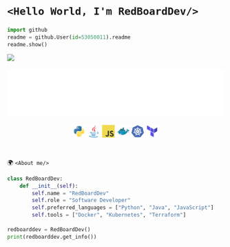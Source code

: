 <p align="center">
<!--   <img src="https://komarev.com/ghpvc/?username=RedBoardDev&color=2347cc&style=flat-square&label=views" alt="Profile views"> -->
<!--   <img src="https://img.shields.io/static/v1?label=commits&message=13316&color=2347cc&style=flat-square" alt="Commits">

<img src="https://img.shields.io/github/commit-activity/w/RedBoardDev?label=commits&color=2347cc&style=flat-square" alt="Commits">
<img src="https://img.shields.io/static/v1?label=streak&message=82&color=2347cc&style=flat-square" alt="Streak">
<!--   <a href="https://wakatime.com/@175665bc-a6a0-4303-80ac-5a323cfb3ab4"><img src="https://wakatime.com/badge/user/175665bc-a6a0-4303-80ac-5a323cfb3ab4.svg?style=flat-square" alt="Wakatime"></a> -->
</p>



# `<Hello World, I'm RedBoardDev/>`

```python
import github
readme = github.User(id=53050011).readme
readme.show()
```
<img src="https://raw.githubusercontent.com/amandewatnitrr/amandewatnitrr/main/header_.png">

<p align="center">
  <img src="https://raw.githubusercontent.com/RedBoardDev/RedBoardDev/d11da97da94e4972321232e9df04cbd47e208c7e/github-metrics.svg">
    <br/>
    <br/>
  <img height="30" src="https://raw.githubusercontent.com/devicons/devicon/master/icons/python/python-original.svg">
  <img height="30" src="https://raw.githubusercontent.com/devicons/devicon/master/icons/java/java-original.svg">
  <img height="30" src="https://raw.githubusercontent.com/devicons/devicon/master/icons/javascript/javascript-original.svg">
  <img height="30" src="https://raw.githubusercontent.com/devicons/devicon/master/icons/docker/docker-original.svg">
  <img height="30" src="https://raw.githubusercontent.com/devicons/devicon/master/icons/kubernetes/kubernetes-plain.svg">
  <img height="30" src="https://raw.githubusercontent.com/devicons/devicon/master/icons/terraform/terraform-original.svg">
</p>
<br/>

🌍 `<About me/>`
```python
class RedBoardDev:
    def __init__(self):
        self.name = "RedBoardDev"
        self.role = "Software Developer"
        self.preferred_languages = ["Python", "Java", "JavaScript"]
        self.tools = ["Docker", "Kubernetes", "Terraform"]

redboarddev = RedBoardDev()
print(redboarddev.get_info())
```
